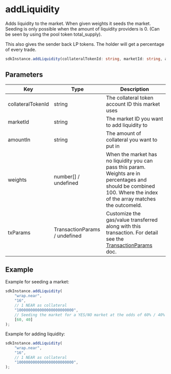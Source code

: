 # addLiquidity

Adds liquidity to the market. When given weights it seeds the market. Seeding is only possible when the amount of liquidity providers is 0. (Can be seen by using the pool token total_supply).

This also gives the sender back LP tokens. The holder will get a percentage of every trade.

```TypeScript
sdkInstance.addLiquidity(collateralTokenId: string, marketId: string, amountIn: string, weights?: number[], txParams?: TransactionParams): Promise<void>
```

## Parameters
|Key|Type|Description
|---|---|---|
|collateralTokenId|string|The collateral token account ID this market uses
|marketId|string|The market ID you want to add liquidity to
|amountIn|string|The amount of collateral you want to put in
|weights|number[] / undefined|When the market has no liquidity you can pass this param. Weights are in percentages and should be combined 100. Where the index of the array matches the outcomeId.
|txParams|TransactionParams / undefined|Customize the gas/value transferred along with this transaction. For detail see the [TransactionParams](../Types/TransactionParams.md) doc.

## Example
Example for seeding a market:
```TypeScript
sdkInstance.addLiquidity(
    "wrap.near",
    "16", 
    // 1 NEAR as collateral
    "1000000000000000000000000",
    // Seeding the market for a YES/NO market at the odds of 60% / 40%
    [60, 40]
);
```


Example for adding liquidity:
```Typescript
sdkInstance.addLiquidity(
    "wrap.near",
    "16", 
    // 1 NEAR as collateral
    "1000000000000000000000000",
);
```
